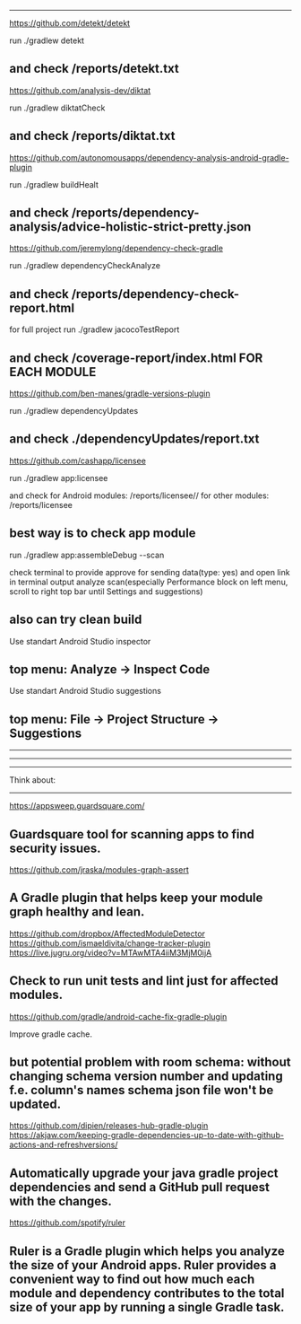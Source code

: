 -----------------------------------------------------------------------------------
https://github.com/detekt/detekt

run
    ./gradlew detekt

and check <buildDir>/reports/detekt.txt
-----------------------------------------------------------------------------------
https://github.com/analysis-dev/diktat

run
    ./gradlew diktatCheck

and check <buildDir>/reports/diktat.txt
-----------------------------------------------------------------------------------
https://github.com/autonomousapps/dependency-analysis-android-gradle-plugin

run
    ./gradlew buildHealt

and check <buildDir>/reports/dependency-analysis/advice-holistic-strict-pretty.json
-----------------------------------------------------------------------------------
https://github.com/jeremylong/dependency-check-gradle

run
    ./gradlew dependencyCheckAnalyze

and check <buildDir>/reports/dependency-check-report.html
-----------------------------------------------------------------------------------
for full project run
    ./gradlew jacocoTestReport

and check <buildDir>/coverage-report/index.html FOR EACH MODULE
-----------------------------------------------------------------------------------
https://github.com/ben-manes/gradle-versions-plugin

run
    ./gradlew dependencyUpdates

and check .<buildDir>/dependencyUpdates/report.txt
-----------------------------------------------------------------------------------
https://github.com/cashapp/licensee

run
    ./gradlew  app:licensee

and check
for Android modules:
<buildDir>/reports/licensee/<variant name>/
for other modules:
<buildDir>/reports/licensee

best way is to check app module
-----------------------------------------------------------------------------------
run
    ./gradlew app:assembleDebug --scan

check terminal to provide approve for sending data(type: yes)
and open link in terminal output
analyze scan(especially Performance block on left menu, scroll to right top bar until Settings and suggestions)

also can try clean build
-----------------------------------------------------------------------------------
Use standart Android Studio inspector

top menu: Analyze -> Inspect Code
-----------------------------------------------------------------------------------
Use standart Android Studio suggestions

top menu: File -> Project Structure -> Suggestions
-----------------------------------------------------------------------------------


-----------------------------------------------------------------------------------
-----------------------------------------------------------------------------------
-----------------------------------------------------------------------------------

Think about:

-----------------------------------------------------------------------------------
https://appsweep.guardsquare.com/

Guardsquare tool for scanning apps to find security issues.
-----------------------------------------------------------------------------------
https://github.com/jraska/modules-graph-assert

A Gradle plugin that helps keep your module graph healthy and lean.
-----------------------------------------------------------------------------------
https://github.com/dropbox/AffectedModuleDetector
https://github.com/ismaeldivita/change-tracker-plugin
https://live.jugru.org/video?v=MTAwMTA4iiM3MjM0ijA

Check to run unit tests and lint just for affected modules.
-----------------------------------------------------------------------------------
https://github.com/gradle/android-cache-fix-gradle-plugin

Improve gradle cache.

but potential problem with room schema: without changing schema version number and updating f.e. column's names
schema json file won't be updated.
-----------------------------------------------------------------------------------
https://github.com/dipien/releases-hub-gradle-plugin
https://akjaw.com/keeping-gradle-dependencies-up-to-date-with-github-actions-and-refreshversions/

Automatically upgrade your java gradle project dependencies and send a GitHub pull request with the changes.
-----------------------------------------------------------------------------------
https://github.com/spotify/ruler

Ruler is a Gradle plugin which helps you analyze the size of your Android apps.
Ruler provides a convenient way to find out how much each module and dependency contributes to the total size of your app by running a single Gradle task.
-----------------------------------------------------------------------------------